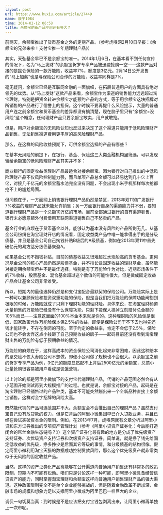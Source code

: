 ```yaml
---
layout: post
url: https://www.huxiu.com/article/27449
name: 康宁1984
time: 2014-02-12 06:58
title: 余额宝的新产品空间还有多大？
---
```

前两天，余额宝推出了货币基金之外的定期产品。（参考虎嗅网2月10日早报：《余额宝的兄弟来啦！支付宝推一年期理财产品》）

其实，天弘基金早已不是余额宝的唯一。2014年1月6日，在基本看不到任何宣传的情况下，名为“马上发财”的余额宝贺岁专享产品被迅速抢购一空——这款产品对接的是昆仑保险的一款万能险，收益率7%，额度是3亿元。2月14日公开发售的“马上加薪”也是与保险公司合作的万能险，收益率同样是7%。

毫无疑问，余额宝已经是互联网金融的一面旗帜，在拓展普通用户的方面具有绝对领先的优势。从“马上发财”这款产品来看，余额宝作为渠道的销售能力远远超过淘宝理财。特别是把资金转进余额宝才能预约产品的方式，等于用余额宝这块招牌对所销售的产品进行了信誉上的担保。这个时候不要再提什么风险提示，大量的普通用户连之前余额宝和货币基金的差异都没有搞清楚，现在脑子里只有“余额宝=没风险”这个概念，任何理财产品只要余额宝敢卖，用户就敢抢。

但是，用户对余额宝的无风险认知也反过来决定了这个渠道只能用于低风险理财产品销售，无法销售渠道费用更丰厚的高风险理财产品。

那么，在这样的风险收益预期下，可供余额宝选择的产品有哪些？

在基本无风险的前提下，在银行、基金、保险这三大类金融机构里筛选，可以发现留给余额宝的低风险理财产品其实并不多：

商业银行的固定收益类理财产品最适合对接余额宝。因为银行对自己推出的中低风险理财产品不仅风险控制能力强，而且单项产品总金额可以轻易达到几十亿上百亿，对接几千亿元的余额宝蓄水池完全没有问题，不会出现小米手机那样每次抢都抢不上的尴尬局面。

但问题在于，一方面网上销售银行理财产品仍然是禁区，2013年双11的广发银行7%收益的理财产品就未能允许销售；另一方面银行自身的渠道能力并不弱，要知道银行理财产品是一个总额10万亿的市场，目前全部通过银行的自有渠道销售，银行未必愿意额外付费借用互联网渠道销售自己不愁卖的产品。

基金行业的麻烦在于货币基金以外，能够认为基本没有风险的产品所剩无几。从基金公司纷纷在淘宝理财开店的情况看，固定收益类产品中唯一能拿得出手的是分级债基，并且是基金公司自己掏钱补贴B级后的A级债基，例如在2013年双11中首先破亿元的易方达分级债基聚盈A。

如果基金公司不掏钱补贴，目前的债基收益又很难超过水涨船高的货币基金。更何况基金公司的核心产品仍然是股票基金，并不擅长做固定收益的理财基金，虽然能对接定期余额宝但并不是最佳选择。特别是有了万能险作为对比，近期市场条件下的7%收益，股票基金、混合基金超过这个数值的可能性很大，但是做成固定收益产品会让基金公司非常难受。

所以，短期内的最佳选择仍然是和支付宝配合最默契的保险公司。万能险实际上是一种可以兼顾保险和投资双重功能的保险，但是当我们把万能险的保障功能阉割到极限的时候，万能险就成了只剩下理财功能的理财险。具体来说，在淘宝理财频道大量销售的万能险已经没有什么保障功能，只剩下投保人挂掉立刻赔付总金额的105%而已——注意这里面的100%本金本来就是你的。这种理财险的风险倒是很低，国家政策允许万能险保本保2.5%的收益，即便是保险公司干不下去也得先还钱才能转手，不存在倒闭的可能。至于约定的收益率，肯定不会低于2.5%，保险公司也不会舍弃这点小钱砸了自己预期收益的牌子——起码目前还没有看到淘宝理财出售的万能险有低于预期收益的情况。

万能险的麻烦在于，这样高成本的资金保险公司消化起来非常困难，因此这种赔本的趸交险不仅大寿险公司不想做，即便小公司做了规模也不会很大。以余额宝之前的贺岁专享产品为例，3亿元的额度显然配不上背后2500亿元的余额宝，总搞小批量抢购很容易被用户看成是饥饿营销。

以上讨论的都是阿里小微旗下的支付宝代销理财产品，代销的产品范围必然会有从小范围开始测试再到大规模推广的过程。也就是说，余额宝对接的产品，起码是在淘宝理财已经销售过的产品种类，基本不可能突然蹦出来一个全新品种直接上余额宝销售，这样对金字招牌的风险太高。

既然能代销的产品可选范围并不大，余额宝会不会推出自己的理财产品？虽然支付宝自己没有放贷款的权力，但是它背后的阿里小微集团早已介入贷款业务，并且已经在尝试突破资本金的限制。例如，在2013年7月，虎嗅网就有文章分析过阿里小贷和东方证券推出的专项资产管理计划（参考《阿里小贷资产证券化：今后能打造闭合的屌丝金融生态链吗？》）这个资产证券化最有趣的地方是分成了优先级资产支持证券、次优级资产支持证券和次级资产支持证券。简单说，就是挣了钱先给固定低收益的优先级，挣多挣少是后面其它等级的事情，和分级债基的结构很像。假定阿里小微利用淘宝天猫的数据成功控制贷款风险，那么这个优先级资产就非常类似于无风险的固定收益产品。

当然，这样的资产证券化产品离能够在公开渠道向普通用户销售还有非常多的政策限制，短期内不可能有松动。咱们只是讨论这样一种可能，即阿里小微具备经营信贷资产的能力，同时掌握淘宝理财和余额宝这样向普通用户销售理财产品的强大渠道。这种政策限制完全不是单个企业能够挑战的，但是随着金融改革不断加深，金融市场的规模和想象力足以支撑阿里小微成为阿里巴巴一样巨大的企业。

调侃一句切莫当真：到时候是不是应该把支付宝钱包剥离出来，让阿里小微再单独上一次市呢。

